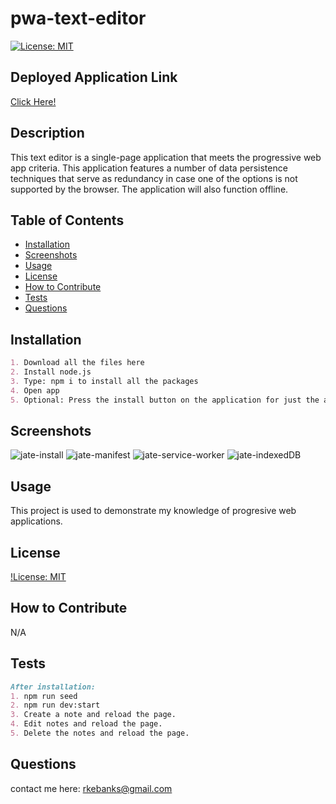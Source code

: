 # pwa-text-editor

[![License: MIT](https://img.shields.io/badge/License-MIT-yellow.svg)](https://opensource.org/licenses/MIT)

## Deployed Application Link
[Click Here!](https://damp-thicket-78676.herokuapp.com/)

## Description
This text editor is a single-page application that meets the progressive web app criteria. This application features a number of data persistence techniques that serve as redundancy in case one of the options is not supported by the browser. The application will also function offline.

## Table of Contents
- [Installation](#installation)
- [Screenshots](#screenshots)
- [Usage](#usage)
- [License](#license)
- [How to Contribute](#how-to-contribute)
- [Tests](#tests)
- [Questions](#questions)

## Installation
```md
1. Download all the files here
2. Install node.js
3. Type: npm i to install all the packages
4. Open app
5. Optional: Press the install button on the application for just the app.
```
## Screenshots

![jate-install](https://github.com/RyanEbanks/pwa-text-editor/assets/43324378/0712b9ba-b2c9-4cf1-a03d-2410b45c4911)
![jate-manifest](https://github.com/RyanEbanks/pwa-text-editor/assets/43324378/1b49ddde-c85b-4aed-8e88-08f5698d64f7)
![jate-service-worker](https://github.com/RyanEbanks/pwa-text-editor/assets/43324378/3fc42cee-6ee5-4a4b-bb74-58f8dec64de9)
![jate-indexedDB](https://github.com/RyanEbanks/pwa-text-editor/assets/43324378/4c95a93a-0736-40d1-9883-5134e458cd8e)

## Usage
This project is used to demonstrate my knowledge of progresive web applications. 

## License
[!License: MIT](https://choosealicense.com/licenses/mit/)

## How to Contribute
N/A

## Tests
```md
After installation:
1. npm run seed
2. npm run dev:start
3. Create a note and reload the page.
4. Edit notes and reload the page. 
5. Delete the notes and reload the page.
```

## Questions
contact me here: rkebanks@gmail.com
